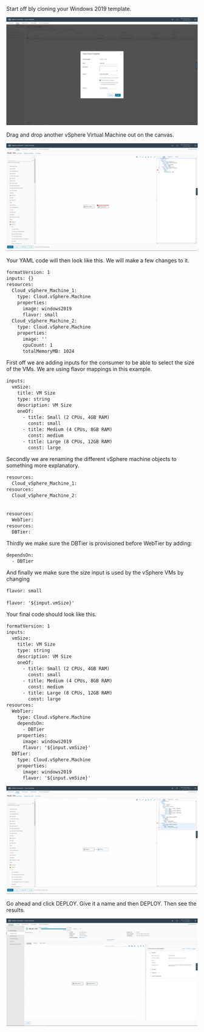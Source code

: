 Start off bly cloning your Windows 2019 template.

![image-20221118114504647](./assets/images/multivm/image-20221118114504647.png)

Drag and drop another vSphere Virtual Machine out on the canvas.

![image-20221118114904301](./assets/images/multivm/image-20221118114904301.png)

Your YAML code will then look like this. We will make a few changes to it.

```
formatVersion: 1
inputs: {}
resources:
  Cloud_vSphere_Machine_1:
    type: Cloud.vSphere.Machine
    properties:
      image: windows2019
      flavor: small
  Cloud_vSphere_Machine_2:
    type: Cloud.vSphere.Machine
    properties:
      image: ''
      cpuCount: 1
      totalMemoryMB: 1024
```

First off we are adding inputs for the consumer to be able to select the size of the VMs. We are using flavor mappings in this example.

```
inputs:
  vmSize:
    title: VM Size
    type: string
    description: VM Size
    oneOf:
      - title: Small (2 CPUs, 4GB RAM)
        const: small
      - title: Medium (4 CPUs, 8GB RAM)
        const: medium
      - title: Large (8 CPUs, 12GB RAM)
        const: large
```

Secondly we are renaming the different vSphere machine objects to something more explanatory. 

```
resources:
  Cloud_vSphere_Machine_1:
resources:
  Cloud_vSphere_Machine_2:


resources:
  WebTier:
resources:
  DBTier:
```

Thirdly we make sure the DBTier is provisioned before WebTier by adding:

```
dependsOn:
  - DBTier
```

And finally we make sure the size input is used by the vSphere VMs by changing

```
flavor: small

flavor: '${input.vmSize}'
```

Your final code should look like this.

```
formatVersion: 1
inputs:
  vmSize:
    title: VM Size
    type: string
    description: VM Size
    oneOf:
      - title: Small (2 CPUs, 4GB RAM)
        const: small
      - title: Medium (4 CPUs, 8GB RAM)
        const: medium
      - title: Large (8 CPUs, 12GB RAM)
        const: large
resources:
  WebTier:
    type: Cloud.vSphere.Machine
    dependsOn:
      - DBTier
    properties:
      image: windows2019
      flavor: '${input.vmSize}'
  DBTier:
    type: Cloud.vSphere.Machine
    properties:
      image: windows2019
      flavor: '${input.vmSize}'
```

![image-20221118121119589](./assets/images/multivm/image-20221118121119589.png)

Go ahead and click DEPLOY. Give it a name and then DEPLOY. Then see the results.

![image-20221118121437944](./assets/images/multivm/image-20221118121437944.png)

